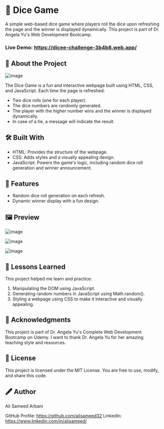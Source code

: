 # 🎲 Dice Game

A simple web-based dice game where players roll the dice upon refreshing the page and the winner is displayed dynamically. This project is part of Dr. Angela Yu's Web Development Bootcamp.

### Live Demo: https://dicee-challenge-3b4b8.web.app/

## 📖 About the Project

![image](https://github.com/user-attachments/assets/d6aff0d7-78be-4178-9cd1-bec6e9a0cdcf)

The Dice Game is a fun and interactive webpage built using HTML, CSS, and JavaScript. Each time the page is refreshed:

- Two dice rolls (one for each player).
- The dice numbers are randomly generated.
- The player with the higher number wins and the winner is displayed dynamically.
- In case of a tie, a message will indicate the result.

## 🛠️ Built With

- HTML: Provides the structure of the webpage.
- CSS: Adds styles and a visually appealing design.
- JavaScript: Powers the game's logic, including random dice roll generation and winner announcement.

## 🚀 Features

- Random dice roll generation on each refresh.
- Dynamic winner display with a fun design.

## 🖼️ Preview

![image](https://github.com/user-attachments/assets/4d34bdcb-1f55-455e-8183-1c022939f4fa)

![image](https://github.com/user-attachments/assets/d6aff0d7-78be-4178-9cd1-bec6e9a0cdcf)

![image](https://github.com/user-attachments/assets/2780bbf4-2075-459d-9ef0-7e35892291b5)

## 🌟 Lessons Learned

This project helped me learn and practice:

1. Manipulating the DOM using JavaScript.
2. Generating random numbers in JavaScript using Math.random().
3. Styling a webpage using CSS to make it interactive and visually appealing.

## 🤝 Acknowledgments
This project is part of Dr. Angela Yu's Complete Web Development Bootcamp on Udemy. I want to thank Dr. Angela Yu for her amazing teaching style and resources.

## 📜 License

This project is licensed under the MIT License. You are free to use, modify, and share this code.

## 🖋️ Author

Ali Sameed Arbani

GitHub Profile: https://github.com/alisameed32
LinkedIn: https://www.linkedin.com/in/alisameed/



